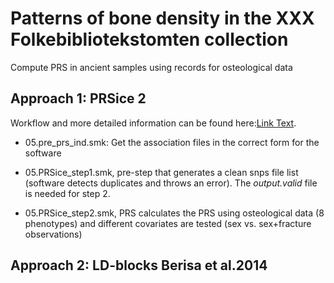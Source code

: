 # Patterns of bone density in the XXX Folkebibliotekstomten collection

Compute PRS in ancient samples using records for osteological data 

## Approach 1: PRSice 2
Workflow and more detailed information can be found here:[Link Text](https://choishingwan.github.io/PRSice/).

- 05.pre_prs_ind.smk: Get the association files in the correct form for the software

- 05.PRSice_step1.smk, pre-step that generates a clean snps file list (software detects duplicates and throws an error). The *output.valid* file is needed for step 2. 

- 05.PRSice_step2.smk, PRS calculates the PRS using osteological data (8 phenotypes) and different covariates are tested (sex vs. sex+fracture observations)

## Approach 2: LD-blocks Berisa et al.2014
